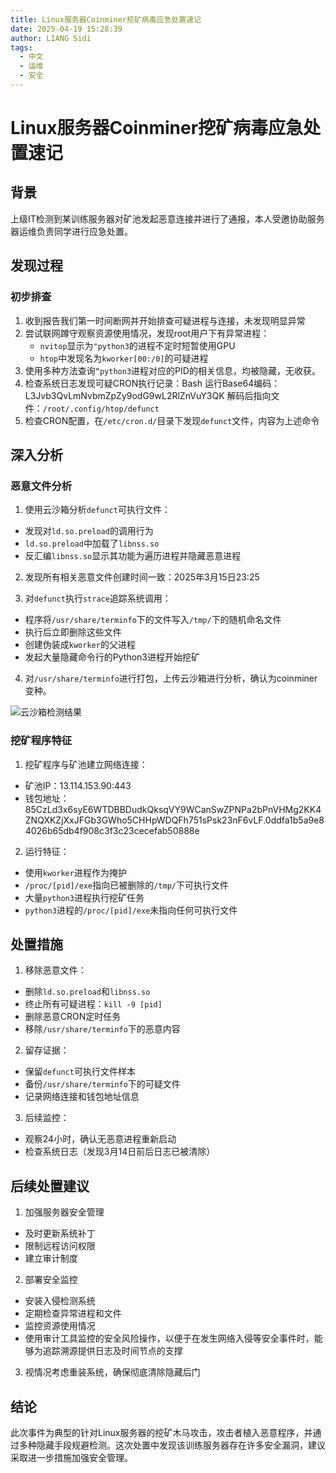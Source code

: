 ```yaml
---
title: Linux服务器Coinminer挖矿病毒应急处置速记
date: 2025-04-19 15:28:39
author: LIANG Sidi
tags:
  - 中文
  - 运维
  - 安全
---
```

# Linux服务器Coinminer挖矿病毒应急处置速记
## 背景
上级IT检测到某训练服务器对矿池发起恶意连接并进行了通报，本人受邀协助服务器运维负责同学进行应急处置。

## 发现过程

### 初步排查

1. 收到报告我们第一时间断网并开始排查可疑进程与连接，未发现明显异常
2. 尝试联网蹲守观察资源使用情况，发现root用户下有异常进程：
   - `nvitop`显示为`"python3`的进程不定时短暂使用GPU
   - `htop`中发现名为`kworker[00:/0]`的可疑进程
3. 使用多种方法查询`“python3`进程对应的PID的相关信息，均被隐藏，无收获。
4. 检查系统日志发现可疑CRON执行记录：Bash 运行Base64编码：L3Jvb3QvLmNvbmZpZy9odG9wL2RlZnVuY3QK
解码后指向文件：`/root/.config/htop/defunct`
5. 检查CRON配置，在`/etc/cron.d/`目录下发现`defunct`文件，内容为上述命令

## 深入分析

### 恶意文件分析

1. 使用云沙箱分析`defunct`可执行文件：
- 发现对`ld.so.preload`的调用行为
- `ld.so.preload`中加载了`libnss.so`
- 反汇编`libnss.so`显示其功能为遍历进程并隐藏恶意进程

2. 发现所有相关恶意文件创建时间一致：2025年3月15日23:25

3. 对`defunct`执行`strace`追踪系统调用：
- 程序将`/usr/share/terminfo`下的文件写入`/tmp/`下的随机命名文件
- 执行后立即删除这些文件
- 创建伪装成`kworker`的父进程
- 发起大量隐藏命令行的Python3进程开始挖矿

4. 对`/usr/share/terminfo`进行打包，上传云沙箱进行分析，确认为coinminer变种。

![云沙箱检测结果](1.png)

### 挖矿程序特征

1. 挖矿程序与矿池建立网络连接：
- 矿池IP：13.114.153.90:443
- 钱包地址：85CzLd3x6syE6WTDBBDudkQksqVY9WCanSwZPNPa2bPnVHMg2KK4ZNQXKZjXхJFGbЗGWhо5CHHpWDQFh751sPsk2ЗnF6vLF.0ddfa1b5a9e84026b65db4f908c3f3c23cecefab50888е

2. 运行特征：
- 使用`kworker`进程作为掩护
- `/proc/[pid]/exe`指向已被删除的`/tmp/`下可执行文件
- 大量`python3`进程执行挖矿任务
- `python3`进程的`/proc/[pid]/exe`未指向任何可执行文件

## 处置措施

1. 移除恶意文件：
- 删除`ld.so.preload`和`libnss.so`
- 终止所有可疑进程：`kill -9 [pid]`
- 删除恶意CRON定时任务
- 移除`/usr/share/terminfo`下的恶意内容

2. 留存证据：
- 保留`defunct`可执行文件样本
- 备份`/usr/share/terminfo`下的可疑文件
- 记录网络连接和钱包地址信息

3. 后续监控：
- 观察24小时，确认无恶意进程重新启动
- 检查系统日志（发现3月14日前后日志已被清除）

## 后续处置建议

1. 加强服务器安全管理
- 及时更新系统补丁
- 限制远程访问权限
- 建立审计制度

2. 部署安全监控
- 安装入侵检测系统
- 定期检查异常进程和文件
- 监控资源使用情况
- 使用审计工具监控的安全风险操作，以便于在发生网络入侵等安全事件时，能够为追踪溯源提供日志及时间节点的支撑

3. 视情况考虑重装系统，确保彻底清除隐藏后门

## 结论

此次事件为典型的针对Linux服务器的挖矿木马攻击，攻击者植入恶意程序，并通过多种隐藏手段规避检测。这次处置中发现该训练服务器存在许多安全漏洞，建议采取进一步措施加强安全管理。
